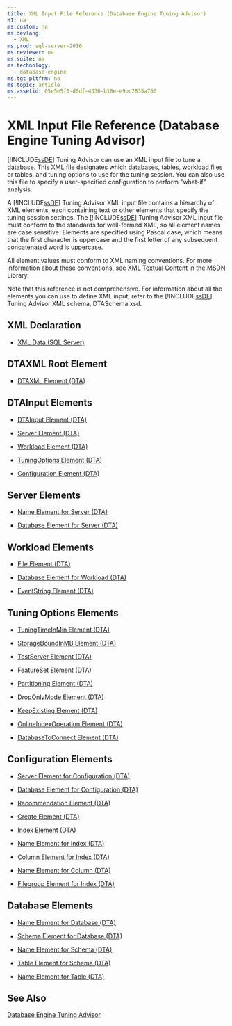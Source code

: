 ```yaml
---
title: XML Input File Reference (Database Engine Tuning Advisor)
H1: na
ms.custom: na
ms.devlang: 
  - XML
ms.prod: sql-server-2016
ms.reviewer: na
ms.suite: na
ms.technology: 
  - database-engine
ms.tgt_pltfrm: na
ms.topic: article
ms.assetid: 05e5e5f0-d6df-4336-b18e-e9bc2835a766
---
```

# XML Input File Reference (Database Engine Tuning Advisor)
  [!INCLUDE[ssDE](../../Topics/TopicNameContainA/includes/ssDE_md.md)] Tuning Advisor can use an XML input file to tune a database. This XML file designates which databases, tables, workload files or tables, and tuning options to use for the tuning session. You can also use this file to specify a user-specified configuration to perform "what-if" analysis.  
  
 A [!INCLUDE[ssDE](../../Topics/TopicNameContainA/includes/ssDE_md.md)] Tuning Advisor XML input file contains a hierarchy of XML elements, each containing text or other elements that specify the tuning session settings. The [!INCLUDE[ssDE](../../Topics/TopicNameContainA/includes/ssDE_md.md)] Tuning Advisor XML input file must conform to the standards for well-formed XML, so all element names are case sensitive. Elements are specified using Pascal case, which means that the first character is uppercase and the first letter of any subsequent concatenated word is uppercase.  
  
 All element values must conform to XML naming conventions. For more information about these conventions, see [XML Textual Content](http://go.microsoft.com/fwlink/?LinkId=7614) in the MSDN Library.  
  
 Note that this reference is not comprehensive. For information about all the elements you can use to define XML input, refer to the [!INCLUDE[ssDE](../../Topics/TopicNameContainA/includes/ssDE_md.md)] Tuning Advisor XML schema, DTASchema.xsd.  
  
## XML Declaration  
  
-   [XML Data &#40;SQL Server&#41;](../../Topics/TopicNameNotContainA/XML-Data--SQL-Server-.md)  
  
## DTAXML Root Element  
  
-   [DTAXML Element &#40;DTA&#41;](../../Topics/TopicNameNotContainA/DTAXML-Element--DTA-.md)  
  
## DTAInput Elements  
  
-   [DTAInput Element &#40;DTA&#41;](../../Topics/TopicNameNotContainA/DTAInput-Element--DTA-.md)  
  
-   [Server Element &#40;DTA&#41;](../../Topics/TopicNameNotContainA/Server-Element--DTA-.md)  
  
-   [Workload Element &#40;DTA&#41;](../../Topics/TopicNameNotContainA/Workload-Element--DTA-.md)  
  
-   [TuningOptions Element &#40;DTA&#41;](../../Topics/TopicNameNotContainA/TuningOptions-Element--DTA-.md)  
  
-   [Configuration Element &#40;DTA&#41;](../../Topics/TopicNameNotContainA/Configuration-Element--DTA-.md)  
  
## Server Elements  
  
-   [Name Element for Server &#40;DTA&#41;](../../Topics/TopicNameNotContainA/Name-Element-for-Server--DTA-.md)  
  
-   [Database Element for Server &#40;DTA&#41;](../../Topics/TopicNameNotContainA/Database-Element-for-Server--DTA-.md)  
  
## Workload Elements  
  
-   [File Element &#40;DTA&#41;](../../Topics/TopicNameNotContainA/File-Element--DTA-.md)  
  
-   [Database Element for Workload &#40;DTA&#41;](../../Topics/TopicNameNotContainA/Database-Element-for-Workload--DTA-.md)  
  
-   [EventString Element &#40;DTA&#41;](../../Topics/TopicNameNotContainA/EventString-Element--DTA-.md)  
  
## Tuning Options Elements  
  
-   [TuningTimeInMin Element &#40;DTA&#41;](../../Topics/TopicNameNotContainA/TuningTimeInMin-Element--DTA-.md)  
  
-   [StorageBoundInMB Element &#40;DTA&#41;](../../Topics/TopicNameNotContainA/StorageBoundInMB-Element--DTA-.md)  
  
-   [TestServer Element &#40;DTA&#41;](../../Topics/TopicNameNotContainA/TestServer-Element--DTA-.md)  
  
-   [FeatureSet Element &#40;DTA&#41;](../../Topics/TopicNameNotContainA/FeatureSet-Element--DTA-.md)  
  
-   [Partitioning Element &#40;DTA&#41;](../../Topics/TopicNameNotContainA/Partitioning-Element--DTA-.md)  
  
-   [DropOnlyMode Element &#40;DTA&#41;](../../Topics/TopicNameNotContainA/DropOnlyMode-Element--DTA-.md)  
  
-   [KeepExisting Element &#40;DTA&#41;](../../Topics/TopicNameNotContainA/KeepExisting-Element--DTA-.md)  
  
-   [OnlineIndexOperation Element &#40;DTA&#41;](../../Topics/TopicNameNotContainA/OnlineIndexOperation-Element--DTA-.md)  
  
-   [DatabaseToConnect Element &#40;DTA&#41;](../../Topics/TopicNameNotContainA/DatabaseToConnect-Element--DTA-.md)  
  
## Configuration Elements  
  
-   [Server Element for Configuration &#40;DTA&#41;](../../Topics/TopicNameNotContainA/Server-Element-for-Configuration--DTA-.md)  
  
-   [Database Element for Configuration &#40;DTA&#41;](../../Topics/TopicNameNotContainA/Database-Element-for-Configuration--DTA-.md)  
  
-   [Recommendation Element &#40;DTA&#41;](../../Topics/TopicNameNotContainA/Recommendation-Element--DTA-.md)  
  
-   [Create Element &#40;DTA&#41;](../../Topics/TopicNameNotContainA/Create-Element--DTA-.md)  
  
-   [Index Element &#40;DTA&#41;](../../Topics/TopicNameNotContainA/Index-Element--DTA-.md)  
  
-   [Name Element for Index &#40;DTA&#41;](../../Topics/TopicNameNotContainA/Name-Element-for-Index--DTA-.md)  
  
-   [Column Element for Index &#40;DTA&#41;](../../Topics/TopicNameNotContainA/Column-Element-for-Index--DTA-.md)  
  
-   [Name Element for Column &#40;DTA&#41;](../../Topics/TopicNameNotContainA/Name-Element-for-Column--DTA-.md)  
  
-   [Filegroup Element for Index &#40;DTA&#41;](../../Topics/TopicNameNotContainA/Filegroup-Element-for-Index--DTA-.md)  
  
## Database Elements  
  
-   [Name Element for Database &#40;DTA&#41;](../../Topics/TopicNameNotContainA/Name-Element-for-Database--DTA-.md)  
  
-   [Schema Element for Database &#40;DTA&#41;](../../Topics/TopicNameNotContainA/Schema-Element-for-Database--DTA-.md)  
  
-   [Name Element for Schema &#40;DTA&#41;](../../Topics/TopicNameNotContainA/Name-Element-for-Schema--DTA-.md)  
  
-   [Table Element for Schema &#40;DTA&#41;](../../Topics/TopicNameNotContainA/Table-Element-for-Schema--DTA-.md)  
  
-   [Name Element for Table &#40;DTA&#41;](../../Topics/TopicNameNotContainA/Name-Element-for-Table--DTA-.md)  
  
## See Also  
 [Database Engine Tuning Advisor](../../Topics/TopicNameNotContainA/Database-Engine-Tuning-Advisor.md)  
  
  